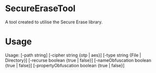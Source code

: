 # SecureEraseTool
A tool created to utilise the Secure Erase library.

# Usage
Usage: [-path string] [-cipher string {otp | aes}] [-type string {File | Directory}] [-recurse boolean {true | false}] [-nameObfuscation boolean {true | false}] [-propertyObfuscation boolean {true | false}]
